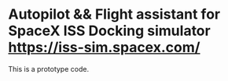 # Autopilot && Flight assistant for SpaceX ISS Docking simulator https://iss-sim.spacex.com/

This is a prototype code.





